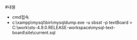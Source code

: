 #내용
- cmd접속
- c:\xampp\mysql\bin\mysqldump.exe -u sbsst -p textBoard > C:\work\sts-4.9.0.RELEASE-workspace\mysql-text-board\site\current.sql